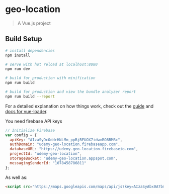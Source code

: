 # geo-location

> A Vue.js project

## Build Setup

``` bash
# install dependencies
npm install

# serve with hot reload at localhost:8080
npm run dev

# build for production with minification
npm run build

# build for production and view the bundle analyzer report
npm run build --report
```

For a detailed explanation on how things work, check out the [guide](http://vuejs-templates.github.io/webpack/) and [docs for vue-loader](http://vuejs.github.io/vue-loader).


You need firebase API keys
```js
// Initialize Firebase
var config = {
  apiKey: "AIzaSyDcOddrHNLMm_ppBjBFUOX7idwvBO8BMBc",
  authDomain: "udemy-geo-location.firebaseapp.com",
  databaseURL: "https://udemy-geo-location.firebaseio.com",
  projectId: "udemy-geo-location",
  storageBucket: "udemy-geo-location.appspot.com",
  messagingSenderId: "1078458786811"
};
```

As well as:
```html
<script src="https://maps.googleapis.com/maps/api/js?key=AIzaSyAbx0A7bmktP7kiLgGH-awzswHA4HdJ3kg"></script>
```
